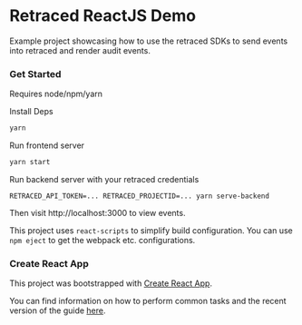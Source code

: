 # Retraced ReactJS Demo

Example project showcasing how to use the retraced SDKs to send events into retraced and render audit events.

### Get Started

Requires node/npm/yarn

Install Deps

```sh
yarn
```

Run frontend server

```sh
yarn start
```

Run backend server with your retraced credentials

```
RETRACED_API_TOKEN=... RETRACED_PROJECTID=... yarn serve-backend
```

Then visit http://localhost:3000 to view events.

This project uses `react-scripts` to simplify build configuration. You can use `npm eject` to get the webpack etc. configurations.

### Create React App

This project was bootstrapped with [Create React App](https://github.com/facebookincubator/create-react-app).

You can find information on how to perform common tasks and the recent version of the guide [here](https://github.com/facebookincubator/create-react-app/blob/master/packages/react-scripts/template/README.md).

